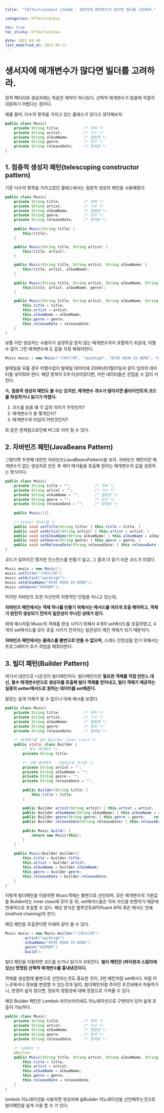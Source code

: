 ```yaml
---
title:  "[EffectiveJava] item02 - 생성자에 매개변수가 많다면 빌더를 고려하라."

categories: EffectiveJava

toc: true
toc_sticky: EffectiveJava

date: 2022-04-10
last_modified_at: 2022-04-11
---
```


# 생서자에 매개변수가 많다면 빌더를 고려하라.

정적 팩터리와 생성자에는 똑같은 제약이 하나있다. 선택적 매개변수가 많을때 적절히 대응하기 어렵다는 점이다.

예를 들어, 다수의 항목을 가지고 있는 클래스가 있다고 생각해보자.

```java
public class Music{
    private String title;           /* 제목 */
    private String artist;          /* 가수 */
    private String albumName;       /* 앨범명 */
    private String genre;           /* 장르 */
    private String releaseDate;     /* 발매일 */
}
```

## 1. 점층적 생성자 패턴(telescoping constructor pattern)

기존 다수의 항목을 가지고있던 클래스에서는 점층적 생성자 패턴을 사용해왔다.

```java
public class Music{
    private String title;           /* 제목 */
    private String artist;          /* 가수 */
    private String albumName;       /* 앨범명 */
    private String genre;           /* 장르 */
    private String releaseDate;     /* 발매일 */
    
    public Music(String title) {
        this(title);
    }

    public Music(String title, String artist) {
        this(title, artist);
    }

    public Music(String title, String artist, String albumName) {
        this(title, artist, albumName);
    }
    
    public Music(String title, String artist, String albumName, String genre) {
        this(title, artist, albumName, genre);
    }

    public Music(String title, String artist, String albumName, String genre, String releaseDate) {
        this.title = title;
        this.artist = artist;
        this.albumName = albumName;
        this.genre = genre;
        this.releaseDate = releaseDate;
    }
}
```

보통 이런 생성자는 사용자가 설정하길 원치 않는 매개변수까지 포함하기 쉬운데, 어쩔 수 없이 그런 매개변수에 도 값을 지정 해줘야한다.

```java
Music music = new Music("그래서그래", "epikhigh", "EPIK HIGH IS HERE", "HIPHOP","20990101");
```

발매일을 모를 경우 어쩔수없이 발매일 데이터에 2099년01월01일과 같이 임의의 데이터를 넣어줘야 한다. 해당 항목이 5개 이상이었다면, 저런 데이터들은 걷잡을 수 없이 커진다.

즉, **점층적 생성자 패턴도 쓸 수는 있지만, 매개변수 개수가 많아지면 클라이언트의 코드를 작성하거나 읽기가 어렵다.**

1. 코드를 읽을 떄 각 값의 의미가 무엇인지?
2. 매개변수가 총 몇개인지?
3. 매개변수의 타입이 어떤것인지?

와 같은 문제점으로인해 버그로 이어 질 수 있다.

## 2. 자바빈즈 패턴(JavaBeans Pattern)

그렇다면 두번째 대안인 자바빈즈(JavaBeansPattern)을 보자. 자바빈즈 패턴이란 매개변수가 없는 생성자로 만든 후 세터 메서들을 호출해 원하는 매개변수의 값을 설정하는 방식이다.

```java
public class Music{
    private String title = "";           /* 제목 */
    private String artist = "";          /* 가수 */
    private String albumName = "";       /* 앨범명 */
    private String genre = "";           /* 장르 */
    private String releaseDate = "";     /* 발매일 */
    
    public Music(){}
    
    /* setter 메서드들 */
    public void setTitle(String title) { this.title = title; }
    public void setArtist(String artist) { this.artist = artist; }
    public void setAlbumName(String albumName) { this.albumName = albumName; }
    public void setGenre(String genre) { this.genre = genre; }
    public void setReleaseDate(String releaseDate) { this.releaseDate = releaseDate; }
}
```

코드가 길어지긴 했지만 인스턴스를 만들기 쉽고, 그 결과 더 읽기 쉬운 코드가 되었다.

```java
Music music = new Music();
music.setTitle("그래서그래");
music.setArtist("epikhigh");
music.setAlbumName("EPIK HIGH IS HERE");
music.setGenre("HIPHOP");
```

하지만 자바빈즈 또한 자신만의 치명적인 단점을 지니고 있는데,

**자바빈즈 패턴에서는 객체 하나를 만들기 위해서는 메서드를 여러개 호출 해야하고, 객체가 완전히 생성되기 전까지 일관성이 무너진 상태가 된다.**

위에 예시처럼 Music의 객체를 완성 시키기 위해서 4개의 set메서드를 호출하였고, 4개의 set메서드를 모두 호출 시키기 전까지는 일관성이 깨진 객체가 되기 때문이다.

**자바빈즈 패턴에서는 클래스를 불변으로 만들 수 없으며,** 스레드 안정성을 얻기 위해서는 프로그래머가 추가 작업을 해줘야한다.

## 3. 빌더 패턴(Builder Pattern)

여기서 대안으로 나온것이 빌더패턴이다. 빌더패턴이란 **필요한 객체를 직접 만든느 대신, 필수 매개변수만으로 생성자를 호출해 빌더 객체를 얻어내고, 빌더 객체가 제공하는 일종의 setter메서드로 원하는 데이터를 set해준다.**

말로는 쉽게 이해가 될 수 없으니 아래 예시를 보겠다.

```java
public class Music{
    private String title;           /* 제목 */
    private String artist;          /* 가수 */
    private String albumName;       /* 앨범명 */
    private String genre;           /* 장르 */
    private String releaseDate;     /* 발매일 */
    
    /* 매개변수를 담는 Builder inner class */
    public static class Builder {
        /* 필수 매개변수 */
        private String title;
        
        /* 선택 매개변수 - 기본값으로 초기화 */
        private String artist = "";
        private String albumName = "";
        private String genre = "";
        private String releaseDate = "";
        
        public Builder(String title) {
            this.title = title;
        }

        public Builder artist(String artist) { this.artist = artist;    return this; }
        public Builder albumName(String albumName) { this.albumName = albumName;    return this; }
        public Builder genre(String genre) { this.genre = genre;    return this; }
        public Builder releaseDate(String releaseDate) { this.releaseDate = releaseDate;    return this; }
        
        public Music build() {
            return new Music(this);
        }
    }
    
    public Music(Builder builder){
        this.title = builder.title;
        this.artist = builder.artist;
        this.albumName = builder.albumName;
        this.genre = builder.genre;
        this.releaseDate = builder.releaseDate;
    }
}
```

이렇게 빌더패턴을 이용하면 Music객체는 불변으로 선언되며, 모든 매개변수의 기본값을 Builder라는 inner class에 모아 둔 뒤, set메서드들은 각자 자신을 반환하기 때문에 연쇄적으로 호출할 수 있다.
해당 방식은 플루언트API(fluent API) 혹은 메서드 연쇄(method chaining)라 한다.

해당 패턴을 호출한다면 아래와 같이 쓸 수 있다.

```java
Music music = new Music.Builder("그래서그래")
        .artist("epikhigh")
        .albumName("EPIK HIGH IS HERE")
        .genre("HIPHOP")
        .build();
```

빌더 패턴을 이용하면 코드를 쓰거나 읽기가 쉬워진다. **빌더 패턴은 (파이썬과 스칼라에 있는) 명명된 선택적 매개변수를 흉내낸것이다.**

객체를 생성할때 불변으로 선언되는것도 중요한 것이, 2번 패턴처럼 set메서드 처럼 어느곳에서나 정보를 변경할 수 있는것과 달리, 빌더패턴처럼 주어진 조건내에서 허용하거나, 변경이 쉽지 않으면, 정보의 정합성에 대해 장점으로 가져올 수 있다.

해당 Builder 패턴은 Lombok 라이브러리에도 어노테이션으로 구현되어 있어 쉽게 호출이 가능하다.

```java
public class Music{
    private String title;           /* 제목 */
    private String artist;          /* 가수 */
    private String albumName;       /* 앨범명 */
    private String genre;           /* 장르 */
    private String releaseDate;     /* 발매일 */
    
    /* lombok */
    @Builder
    public Music(String title, String artist, String albumName, String genre, String releaseDate) {
        this.title = title;
        this.artist = artist;
        this.albumName = albumName;
        this.genre = genre;
        this.releaseDate = releaseDate;
    }
}
```

lombok 어노테이션을 사용하면 생성자에 @Builder 어노테이션을 선언해주는것으로 빌더패턴을 쉽게 사용 할 수 가 있다.


